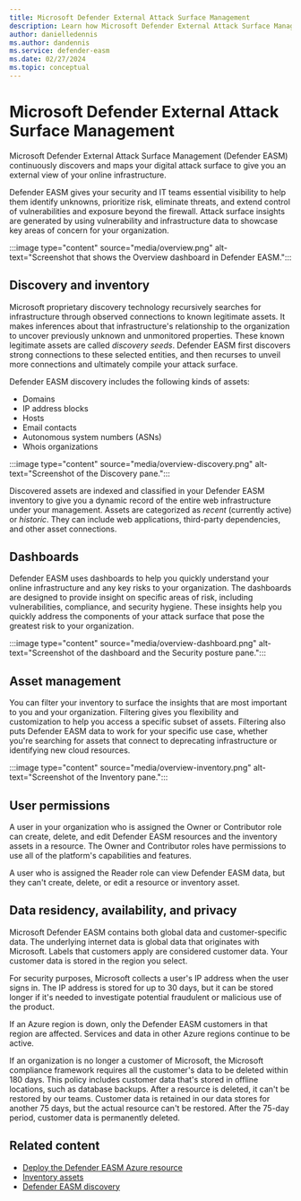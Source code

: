 ```yaml
---
title: Microsoft Defender External Attack Surface Management
description: Learn how Microsoft Defender External Attack Surface Management (Defender EASM) continuously discovers and maps your digital attack surface to give you an external view of your online infrastructure.
author: danielledennis
ms.author: dandennis
ms.service: defender-easm
ms.date: 02/27/2024
ms.topic: conceptual
---
```


# Microsoft Defender External Attack Surface Management

Microsoft Defender External Attack Surface Management (Defender EASM) continuously discovers and maps your digital attack surface to give you an external view of your online infrastructure.

Defender EASM gives your security and IT teams essential visibility to help them identify unknowns, prioritize risk, eliminate threats, and extend control of vulnerabilities and exposure beyond the firewall. Attack surface insights are generated by using vulnerability and infrastructure data to showcase key areas of concern for your organization.

:::image type="content" source="media/overview.png" alt-text="Screenshot that shows the Overview dashboard in Defender EASM.":::

## Discovery and inventory

Microsoft proprietary discovery technology recursively searches for infrastructure through observed connections to known legitimate assets. It makes inferences about that infrastructure's relationship to the organization to uncover previously unknown and unmonitored properties. These known legitimate assets are called *discovery seeds*. Defender EASM first discovers strong connections to these selected entities, and then recurses to unveil more connections and ultimately compile your attack surface.

Defender EASM discovery includes the following kinds of assets:

- Domains
- IP address blocks
- Hosts
- Email contacts
- Autonomous system numbers (ASNs)
- Whois organizations

:::image type="content" source="media/overview-discovery.png" alt-text="Screenshot of the Discovery pane.":::

Discovered assets are indexed and classified in your Defender EASM inventory to give you a dynamic record of the entire web infrastructure under your management. Assets are categorized as *recent* (currently active) or *historic*. They can include web applications, third-party dependencies, and other asset connections.

## Dashboards

Defender EASM uses dashboards to help you quickly understand your online infrastructure and any key risks to your organization. The dashboards are designed to provide insight on specific areas of risk, including vulnerabilities, compliance, and security hygiene. These insights help you quickly address the components of your attack surface that pose the greatest risk to your organization.

:::image type="content" source="media/overview-dashboard.png" alt-text="Screenshot of the dashboard and the Security posture pane.":::

## Asset management

You can filter your inventory to surface the insights that are most important to you and your organization. Filtering gives you flexibility and customization to help you access a specific subset of assets. Filtering also puts Defender EASM data to work for your specific use case, whether you're searching for assets that connect to deprecating infrastructure or identifying new cloud resources.

:::image type="content" source="media/overview-inventory.png" alt-text="Screenshot of the Inventory pane.":::

## User permissions

A user in your organization who is assigned the Owner or Contributor role can create, delete, and edit Defender EASM resources and the inventory assets in a resource. The Owner and Contributor roles have permissions to use all of the platform's capabilities and features.

A user who is assigned the Reader role can view Defender EASM data, but they can't create, delete, or edit a resource or inventory asset.  

## Data residency, availability, and privacy

Microsoft Defender EASM contains both global data and customer-specific data. The underlying internet data is global data that originates with Microsoft. Labels that customers apply are considered customer data. Your customer data is stored in the region you select.

For security purposes, Microsoft collects a user's IP address when the user signs in. The IP address is stored for up to 30 days, but it can be stored longer if it's needed to investigate potential fraudulent or malicious use of the product.

If an Azure region is down, only the Defender EASM customers in that region are affected. Services and data in other Azure regions continue to be active.

If an organization is no longer a customer of Microsoft, the Microsoft compliance framework requires all the customer's data to be deleted within 180 days. This policy includes customer data that's stored in offline locations, such as database backups. After a resource is deleted, it can't be restored by our teams. Customer data is retained in our data stores for another 75 days, but the actual resource can't be restored. After the 75-day period, customer data is permanently deleted.  

## Related content

- [Deploy the Defender EASM Azure resource](deploying-the-defender-easm-azure-resource.md)
- [Inventory assets](understanding-inventory-assets.md)
- [Defender EASM discovery](what-is-discovery.md)
